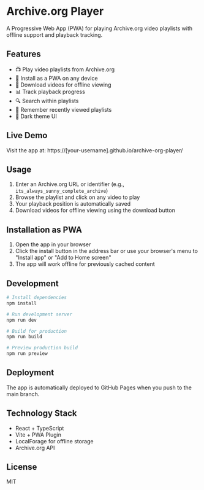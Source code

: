 # Archive.org Player

A Progressive Web App (PWA) for playing Archive.org video playlists with offline support and playback tracking.

## Features

- 📺 Play video playlists from Archive.org
- 📱 Install as a PWA on any device
- 💾 Download videos for offline viewing
- 📊 Track playback progress
- 🔍 Search within playlists
- 📜 Remember recently viewed playlists
- 🌙 Dark theme UI

## Live Demo

Visit the app at: https://[your-username].github.io/archive-org-player/

## Usage

1. Enter an Archive.org URL or identifier (e.g., `its_always_sunny_complete_archive`)
2. Browse the playlist and click on any video to play
3. Your playback position is automatically saved
4. Download videos for offline viewing using the download button

## Installation as PWA

1. Open the app in your browser
2. Click the install button in the address bar or use your browser's menu to "Install app" or "Add to Home screen"
3. The app will work offline for previously cached content

## Development

```bash
# Install dependencies
npm install

# Run development server
npm run dev

# Build for production
npm run build

# Preview production build
npm run preview
```

## Deployment

The app is automatically deployed to GitHub Pages when you push to the main branch.

## Technology Stack

- React + TypeScript
- Vite + PWA Plugin
- LocalForage for offline storage
- Archive.org API

## License

MIT
